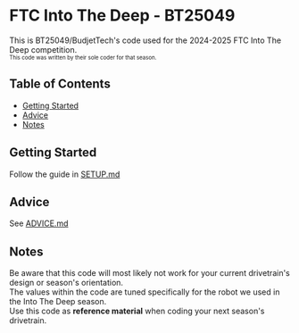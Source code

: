# FTC Into The Deep - BT25049

This is BT25049/BudjetTech's code used for the 2024-2025 FTC Into The Deep competition.  
<sup><sub>This code was written by their sole coder for that season.</sub></sup>

## Table of Contents

- [Getting Started](#getting-started)
- [Advice](#advice)
- [Notes](#notes)

## Getting Started

Follow the guide in [SETUP.md](./SETUP.md)

## Advice

See [ADVICE.md](./ADVICE.md)

## Notes

Be aware that this code will most likely not work for your current drivetrain's design or season's orientation.<br>
The values within the code are tuned specifically for the robot we used in the Into The Deep season.<br>
Use this code as <b>reference material</b> when coding your next season's drivetrain. 

